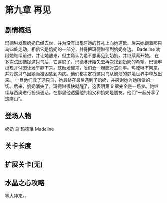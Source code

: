 # 第九章 再见
## 剧情概括
玛德琳发现奶奶已经去世，并为没有出现在她的葬礼上向她道歉。后来她跟着那只鸟四处走动，相信它是奶奶的一部分，并将把玛德琳带到奶奶身边。 Badeline 劝阻她继续前进，并让她醒来，但主角认为她不想再见到奶奶，并继续离开她。
在多次试图捕捉这只鸟后，它逃脱了，玛德琳开始失去再次找到奶奶的希望。巴德琳出现并试图让她平静下来，鼓励她醒来，他们会一起面对这件事。玛德琳不同意，并对这只鸟因她而被困感到内疚。他们都决定将这只鸟从崩溃的梦境世界中释放出来。
一旦他们救了这只鸟，她最终在最后遇到了奶奶，并感谢她为她所做的一切。后来，奶奶消失了，玛德琳很快就醒了，这表明第 9 章完全是一场梦。她继续与西奥进行视频通话，在那里他透露他的祖父和奶奶是朋友，他们“一起分享了这座山”。 
## 登场人物
奶奶 鸟 玛德琳 Madeline
## 关卡长度
## 扩展关卡(无)
## 水晶之心攻略
等大神来。。
